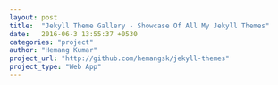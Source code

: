 ```yaml
---
layout: post
title:  "Jekyll Theme Gallery - Showcase Of All My Jekyll Themes"
date:   2016-06-3 13:55:37 +0530
categories: "project"
author: "Hemang Kumar"
project_url: "http://github.com/hemangsk/jekyll-themes"
project_type: "Web App"
---
```

